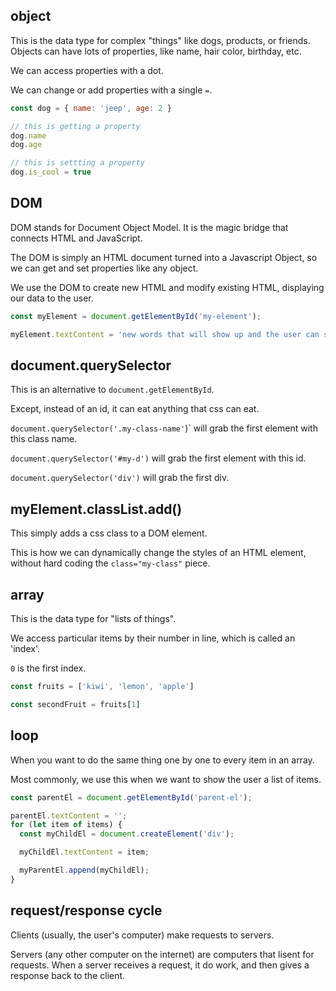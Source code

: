 ## object

This is the data type for complex "things" like dogs, products, or friends. Objects can have lots of properties, like name, hair color, birthday, etc.

We can access properties with a dot.

We can change or add properties with a single `=`.

```js
const dog = { name: 'jeep', age: 2 }

// this is getting a property
dog.name
dog.age

// this is settting a property
dog.is_cool = true
```

## DOM

DOM stands for Document Object Model. It is the magic bridge that connects HTML and JavaScript.

The DOM is simply an HTML document turned into a Javascript Object, so we can get and set properties like any object.

We use the DOM to create new HTML and modify existing HTML, displaying our data to the user.

```js
const myElement = document.getElementById('my-element');

myElement.textContent = 'new words that will show up and the user can see it';
```

## document.querySelector

This is an alternative to `document.getElementById`.

Except, instead of an id, it can eat anything that css can eat.

`document.querySelector('.my-class-name'`)` will grab the first element with this class name.

`document.querySelector('#my-d')` will grab the first element with this id.

`document.querySelector('div')` will grab the first div.

## myElement.classList.add()

This simply adds a css class to a DOM element. 

This is how we can dynamically change the styles of an HTML element, without hard coding the `class="my-class"` piece.

## array

This is the data type for "lists of things". 

We access particular items by their number in line, which is called an 'index'. 

`0` is the first index.

```js
const fruits = ['kiwi', 'lemon', 'apple']

const secondFruit = fruits[1]
```

## loop

When you want to do the same thing one by one to every item in an array.

Most commonly, we use this when we want to show the user a list of items.

```js
const parentEl = document.getElementById('parent-el');

parentEl.textContent = '';
for (let item of items) {
  const myChildEl = document.createElement('div');

  myChildEl.textContent = item;

  myParentEl.append(myChildEl);
}
```

## request/response cycle

Clients (usually, the user's computer) make requests to servers.

Servers (any other computer on the internet) are computers that lisent for requests. When a server receives a request, it do work, and then gives a response back to the client.
